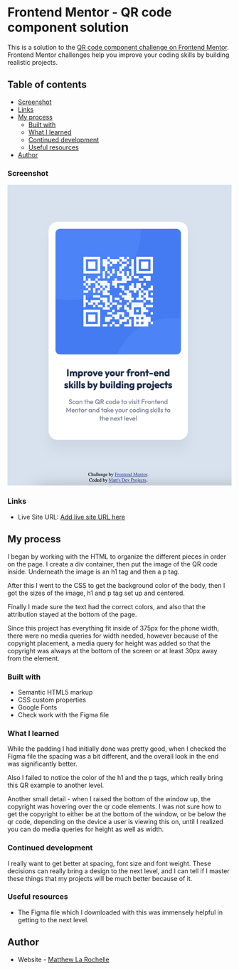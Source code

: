 # Frontend Mentor - QR code component solution

This is a solution to the [QR code component challenge on Frontend Mentor](https://www.frontendmentor.io/challenges/qr-code-component-iux_sIO_H). Frontend Mentor challenges help you improve your coding skills by building realistic projects. 

## Table of contents

- [Screenshot](#screenshot)
- [Links](#links)
- [My process](#my-process)
  - [Built with](#built-with)
  - [What I learned](#what-i-learned)
  - [Continued development](#continued-development)
  - [Useful resources](#useful-resources)
- [Author](#author)

### Screenshot

![](./design/myAnswer.png)

### Links

- Live Site URL: [Add live site URL here](https://matt-larochelle.github.io/qr/)

## My process

I began by working with the HTML to organize the different pieces in order on the page. I create a div container, then put the image of the QR code inside. Underneath the image is an h1 tag and then a p tag.

After this I went to the CSS to get the background color of the body, then I got the sizes of the image, h1 and p tag set up and centered.

Finally I made sure the text had the correct colors, and also that the attribution stayed at the bottom of the page.

Since this project has everything fit inside of 375px for the phone width, there were no media queries for width needed, however because of the copyright placement, a media query for height was added so that the copyright was always at the bottom of the screen or at least 30px away from the element.

### Built with

- Semantic HTML5 markup
- CSS custom properties
- Google Fonts
- Check work with the Figma file

### What I learned

While the padding I had initially done was pretty good, when I checked the Figma file the spacing was a bit different, and the overall look in the end was significantly better.

Also I failed to notice the color of the h1 and the p tags, which really bring this QR example to another level.

Another small detail - when I raised the bottom of the window up, the copyright was hovering over the qr code elements. I was not sure how to get the copyright to either be at the bottom of the window, or be below the qr code, depending on the device a user is viewing this on, until I realized you can do media queries for height as well as width.


### Continued development

I really want to get better at spacing, font size and font weight. These decisions can really bring a design to the next level, and I can tell if I master these things that my projects will be much better because of it.


### Useful resources

- The Figma file which I downloaded with this was immensely helpful in getting to the next level.

## Author

- Website - [Matthew La Rochelle](https://www.mattsdevprojects.com)